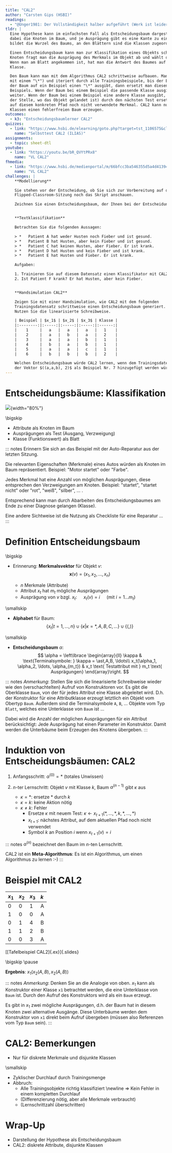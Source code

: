 ```yaml
---
title: "CAL2"
author: "Carsten Gips (HSBI)"
readings:
  - "@Unger1981: Der Vollständigkeit halber aufgeführt (Werk ist leider vergriffen und wird nicht mehr verlegt)"
tldr: |
  Eine Hypothese kann im einfachsten Fall als Entscheidungsbaum dargestellt werden. Die Merkmale bilden
  dabei die Knoten im Baum, und je Ausprägung gibt es eine Kante zu einem Nachfolgerknoten. Ein Merkmal
  bildet die Wurzel des Baums, an den Blättern sind die Klassen zugeordnet.

  Einen Entscheidungsbaum kann man zur Klassifikation eines Objekts schrittweise durchlaufen: Für jeden
  Knoten fragt man die Ausprägung des Merkmals im Objekt ab und wählt den passenden Ausgang aus dem Knoten.
  Wenn man am Blatt angekommen ist, hat man die Antwort des Baumes auf das Objekt, d.h. üblicherweise die
  Klasse.

  Den Baum kann man mit dem Algorithmus CAL2 schrittweise aufbauen. Man startet mit "Nichtwissen" (symbolisiert
  mit einem "\*") und iteriert durch alle Trainingsbeispiele, bis der Baum sich nicht mehr verändert. Wenn
  der Baum auf ein Beispiel einen "\*" ausgibt, dann ersetzt man diesen "\*" mit der Klasse des eben betrachteten
  Beispiels. Wenn der Baum bei einem Beispiel die passende Klasse ausgibt, macht man mit dem nächsten Beispiel
  weiter. Wenn der Baum bei einem Beispiel eine andere Klasse ausgibt, muss das Klassensymbol im Baum (an
  der Stelle, wo das Objekt gelandet ist) durch den nächsten Test ersetzt werden: Hierzu nimmt man das nächste,
  auf diesem konkreten Pfad noch nicht verwendete Merkmal. CAL2 kann nur mit diskreten Attributen und disjunkten
  Klassen einen fehlerfreien Baum erzeugen.
outcomes:
  - k3: "Entscheidungsbaumlerner CAL2"
quizzes:
  - link: "https://www.hsbi.de/elearning/goto.php?target=tst_1106575&client_id=FH-Bielefeld"
    name: "Selbsttest CAL2 (ILIAS)"
assignments:
  - topic: sheet-dtl
youtube:
  - link: "https://youtu.be/bR_QVYtPRx8"
    name: "VL CAL2"
fhmedia:
  - link: "https://www.hsbi.de/medienportal/m/66bfcc3ba546355d5a4d41394912380e4641fc8498e8f257a98c602c11dd6ff33eb7f2ddb4fdebd433be30e9fcf91f99aaf1a484b46d2f34feac63a6e777a177"
    name: "VL CAL2"
challenges: |
    **Modellierung**

    Sie stehen vor der Entscheidung, ob Sie sich zur Vorbereitung auf die
    Flipped-Classroom-Sitzung noch das Skript anschauen.

    Zeichnen Sie einen Entscheidungsbaum, der Ihnen bei der Entscheidung hilft.


    **Textklassifikation**

    Betrachten Sie die folgenden Aussagen:

    > *   Patient A hat weder Husten noch Fieber und ist gesund.
    > *   Patient B hat Husten, aber kein Fieber und ist gesund.
    > *   Patient C hat keinen Husten, aber Fieber. Er ist krank.
    > *   Patient D hat Husten und kein Fieber und ist krank.
    > *   Patient E hat Husten und Fieber. Er ist krank.

    Aufgaben:

    1. Trainieren Sie auf diesem Datensatz einen Klassifikator mit CAL2.
    2. Ist Patient F krank? Er hat Husten, aber kein Fieber.


    **Handsimulation CAL2**

    Zeigen Sie mit einer Handsimulation, wie CAL2 mit dem folgenden
    Trainingsdatensatz schrittweise einen Entscheidungsbaum generiert.
    Nutzen Sie die linearisierte Schreibweise.

    | Beispiel | $x_1$ | $x_2$ | $x_3$ | Klasse |
    |:--------:|:-----:|:-----:|:-----:|:------:|
    |    1     |   a   |   a   |   a   |   1    |
    |    2     |   a   |   b   |   a   |   2    |
    |    3     |   a   |   a   |   b   |   1    |
    |    4     |   b   |   a   |   b   |   1    |
    |    5     |   a   |   a   |   c   |   1    |
    |    6     |   b   |   b   |   b   |   2    |

    Welchen Entscheidungsbaum würde CAL2 lernen, wenn dem Trainingsdatensatz
    der Vektor $((a,a,b), 2)$ als Beispiel Nr. 7 hinzugefügt werden würde?
---
```



# Entscheidungsbäume: Klassifikation

![](images/xor-decision-tree.png){width="80%"}

\bigskip

*   Attribute als Knoten im Baum
*   Ausprägungen als Test (Ausgang, Verzweigung)
*   Klasse (Funktionswert) als Blatt

::: notes
Erinnern Sie sich an das Beispiel mit der Auto-Reparatur aus der letzten Sitzung.

Die relevanten Eigenschaften (Merkmale) eines Autos würden als Knoten im Baum
repräsentiert. Beispiel: "Motor startet" oder "Farbe".

Jedes Merkmal hat eine Anzahl von möglichen Ausprägungen, diese entsprechen den
Verzweigungen am Knoten. Beispiel: "startet", "startet nicht" oder "rot", "weiß", "silber", ... .

Entsprechend kann man durch Abarbeiten des Entscheidungsbaumes am Ende zu einer
Diagnose gelangen (Klasse).

Eine andere Sichtweise ist die Nutzung als Checkliste für eine Reparatur ...
:::


# Definition Entscheidungsbaum

\bigskip

*   Erinnerung: **Merkmalsvektor** für Objekt $v$:
    $$
        \mathbf{x}(v) = (x_1, x_2, \ldots, x_n)
    $$

    *   $n$ Merkmale (Attribute)
    *   Attribut $x_t$ hat $m_t$ mögliche Ausprägungen
    *   Ausprägung von $v$ bzgl. $x_t$: $\quad x_t(v) = i \quad$ (mit $i = 1 \ldots m_t$)

\smallskip

*   **Alphabet** für Baum:
    $$
        \lbrace x_t | t=1,\ldots,n \rbrace \cup \lbrace \kappa | \kappa = \ast,A,B,C,\ldots \rbrace \cup \lbrace (,) \rbrace
    $$

\smallskip

*   **Entscheidungsbaum** $\alpha$:
    $$
        \alpha = \left\lbrace  \begin{array}{ll}
            \kappa  & \text{Terminalsymbole: } \kappa = \ast,A,B, \ldots\\
            x_t(\alpha_1, \alpha_2, \ldots, \alpha_{m_t}) & x_t \text{ Testattribut mit } m_t \text{ Ausprägungen}
        \end{array}\right.
    $$

::: notes
*Anmerkung*: Stellen Sie sich die linearisierte Schreibweise wieder
wie den (verschachtelten) Aufruf von Konstruktoren vor. Es gibt die
Oberklasse `Baum`, von der für jedes Attribut eine Klasse abgeleitet
wird. D.h. der Konstruktor für eine Attributklasse erzeugt letztlich
ein Objekt vom Obertyp `Baum`. Außerdem sind die Terminalsymbole `A`,
`B`, ... Objekte vom Typ `Blatt`, welches eine Unterklasse von `Baum`
ist ...

Dabei wird die Anzahl der möglichen Ausprägungen für ein Attribut
berücksichtigt: Jede Ausprägung hat einen Parameter im Konstruktor.
Damit werden die Unterbäume beim Erzeugen des Knotens übergeben.
:::


# Induktion von Entscheidungsbäumen: CAL2

1)  Anfangsschritt: $\alpha^{(0)} = \ast$ (totales Unwissen)

2)  $n$-ter Lernschritt: Objekt $v$ mit Klasse $k$, Baum $\alpha^{(n-1)}$
    gibt $\kappa$ aus
    -   $\kappa = \ast$: ersetze $\ast$ durch $k$
    -   $\kappa = k$: keine Aktion nötig
    -   $\kappa \neq k$: Fehler
        *   Ersetze $\kappa$ mit neuem Test: $\kappa \gets x_{t+1}(\ast, \ldots, \ast, k, \ast, \ldots, \ast)$
        *   $x_{t+1}$: nächstes Attribut, auf dem aktuellen Pfad noch nicht verwendet
        *   Symbol $k$ an Position $i$ wenn $x_{t+1}(v) = i$

::: notes
$\alpha^{(n)}$ bezeichnet den Baum im $n$-ten Lernschritt.

CAL2 ist ein **Meta-Algorithmus**: Es ist ein Algorithmus, um einen Algorithmus
zu lernen :-)
:::


# Beispiel mit CAL2

| $x_1$ | $x_2$ | $x_3$ | $k$ |
|:------|:------|:------|:----|
| 0     | 0     | 1     | A   |
| 1     | 0     | 0     | A   |
| 0     | 1     | 4     | B   |
| 1     | 1     | 2     | B   |
| 0     | 0     | 3     | A   |

[[Tafelbeispiel CAL2]{.ex}]{.slides}

\bigskip
\pause

**Ergebnis**: $x_1(x_2(A, B), x_2(A, B))$

::: notes
*Anmerkung*: Denken Sie an die Analogie von oben. $x_1$ kann als
Konstruktor einer Klasse `x1` betrachtet werden, die eine Unterklasse
von `Baum` ist. Durch den Aufruf des Konstruktors wird als ein `Baum`
erzeugt.

Es gibt in $x_1$ zwei mögliche Ausprägungen, d.h. der Baum hat in
diesem Knoten zwei alternative Ausgänge. Diese Unterbäume werden
dem Konstruktor von `x1` direkt beim Aufruf übergeben (müssen also
Referenzen vom Typ `Baum` sein).
:::


# CAL2: Bemerkungen

*   Nur für diskrete Merkmale und disjunkte Klassen

\smallskip

*   Zyklischer Durchlauf durch Trainingsmenge
*   Abbruch:
    *   Alle Trainingsobjekte richtig klassifiziert \newline
        => Kein Fehler in einem kompletten Durchlauf
    *   (Differenzierung nötig, aber alle Merkmale verbraucht)
    *   (Lernschrittzahl überschritten)


# Wrap-Up

*   Darstellung der Hypothese als Entscheidungsbaum
*   CAL2: diskrete Attribute, disjunkte Klassen

